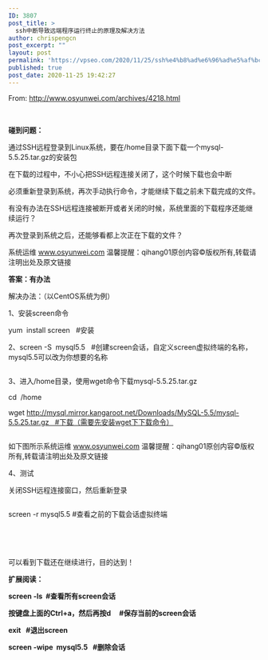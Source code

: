 ```yaml
---
ID: 3807
post_title: >
  ssh中断导致远端程序运行终止的原理及解决方法
author: chrispengcn
post_excerpt: ""
layout: post
permalink: 'https://vpseo.com/2020/11/25/ssh%e4%b8%ad%e6%96%ad%e5%af%bc%e8%87%b4%e8%bf%9c%e7%ab%af%e7%a8%8b%e5%ba%8f%e8%bf%90%e8%a1%8c%e7%bb%88%e6%ad%a2%e7%9a%84%e5%8e%9f%e7%90%86%e5%8f%8a%e8%a7%a3%e5%86%b3%e6%96%b9%e6%b3%95/'
published: true
post_date: 2020-11-25 19:42:27
---
```

From: <a href="http://www.osyunwei.com/archives/4218.html">http://www.osyunwei.com/archives/4218.html</a>


&nbsp;

<strong>碰到问题：</strong>

通过SSH远程登录到Linux系统，要在/home目录下面下载一个mysql-5.5.25.tar.gz的安装包

在下载的过程中，不小心把SSH远程连接关闭了，这个时候下载也会中断

必须重新登录到系统，再次手动执行命令，才能继续下载之前未下载完成的文件。

有没有办法在SSH远程连接被断开或者关闭的时候，系统里面的下载程序还能继续运行？

再次登录到系统之后，还能够看都上次正在下载的文件？

系统运维 <a href="http://www.osyunwei.com/">www.osyunwei.com</a> 温馨提醒：qihang01原创内容©版权所有,转载请注明出处及原文链接

<strong>答案：有办法</strong>

解决办法：（以CentOS系统为例）

1、安装screen命令

yum  install screen   #安装

2、screen -S  mysql5.5   #创建screen会话，自定义screen虚拟终端的名称，mysql5.5可以改为你想要的名称

<img class="has" src="https://img-blog.csdn.net/20140901131534985" alt="" />

3、进入/home目录，使用wget命令下载mysql-5.5.25.tar.gz

cd  /home

wget http://mysql.mirror.kangaroot.net/Downloads/MySQL-5.5/mysql-5.5.25.tar.gz   #下载（需要先安装wget下下载命令）

<img class="has" src="https://img-blog.csdn.net/20140901131604126" alt="" />

如下图所示系统运维 <a href="http://www.osyunwei.com/">www.osyunwei.com</a> 温馨提醒：qihang01原创内容©版权所有,转载请注明出处及原文链接

4、测试

关闭SSH远程连接窗口，然后重新登录

<img class="has" src="https://img-blog.csdn.net/20140901131358781" alt="" />

screen -r mysql5.5 #查看之前的下载会话虚拟终端

&nbsp;

<img class="has" src="https://img-blog.csdn.net/20140901131649273" alt="" />

<img class="has" src="https://img-blog.csdn.net/20140901131744466" alt="" />

可以看到下载还在继续进行，目的达到！

<strong>扩展阅读：</strong>

<strong>screen -ls  #查看所有screen会话</strong>

<strong>按键盘上面的Ctrl+a，然后再按d     #保存当前的screen会话</strong>

<strong>exit   #退出screen</strong>

<strong>screen -wipe  mysql5.5   #删除会话</strong>